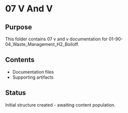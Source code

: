 # 07 V And V

## Purpose
This folder contains 07 v and v documentation for 01-90-04_Waste_Management_H2_Boiloff.

## Contents
- Documentation files
- Supporting artifacts

## Status
Initial structure created - awaiting content population.
